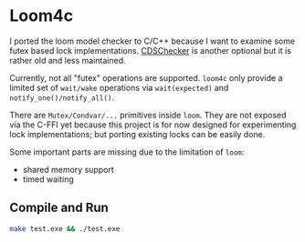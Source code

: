 # Loom4c

I ported the loom model checker to C/C++ because I want to examine some futex based lock implementations. [CDSChecker](http://plrg.eecs.uci.edu/software_page/42-2/) is another optional but it is rather old and less maintained. 

Currently, not all "futex" operations are supported. `loom4c` only provide a limited set of `wait/wake` operations via `wait(expected)` and `notify_one()/notify_all()`.

There are `Mutex/Condvar/...` primitives inside `loom`. They are not exposed via the C-FFI yet because this project is for now designed for experimenting lock implementations; but porting existing locks can be
easily done.

Some important parts are missing due to the limitation of `loom`:
- shared memory support
- timed waiting

## Compile and Run
```bash
make test.exe && ./test.exe
```